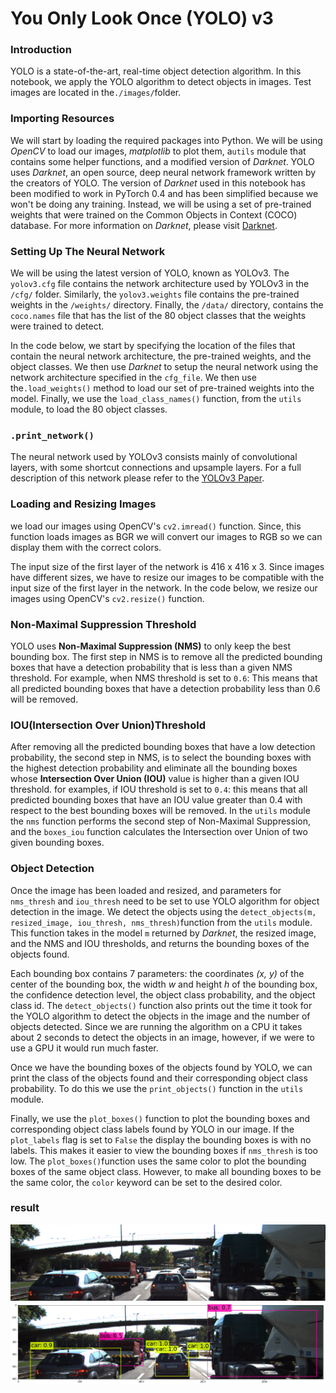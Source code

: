 # You Only Look Once (YOLO) v3 

### Introduction

YOLO is a state-of-the-art, real-time object detection algorithm. In this notebook, we apply the YOLO algorithm to detect objects in images. Test images are located in the`./images/`folder.

### Importing Resources

We will start by loading the required packages into Python. We will be using *OpenCV* to load our images, *matplotlib* to plot them, a`utils` module that contains some helper functions, and a modified version of *Darknet*. YOLO uses *Darknet*, an open source, deep neural network framework written by the creators of YOLO. The version of *Darknet* used in this notebook has been modified to work in PyTorch 0.4 and has been simplified because we won't be doing any training. Instead, we will be using a set of pre-trained weights that were trained on the Common Objects in Context (COCO) database. For more information on *Darknet*, please visit <a href="https://pjreddie.com/darknet/">Darknet</a>.

### Setting Up The Neural Network

We will be using the latest version of YOLO, known as YOLOv3. The `yolov3.cfg` file contains the network architecture used by YOLOv3 in the `/cfg/` folder. Similarly, the `yolov3.weights` file contains the pre-trained weights in the `/weights/` directory. Finally, the `/data/` directory, contains the `coco.names` file that has the list of the 80 object classes that the weights were trained to detect.

In the code below, we start by specifying the location of the files that contain the neural network architecture, the pre-trained weights, and the object classes.  We then use *Darknet* to setup the neural network using the network architecture specified in the `cfg_file`. We then use the`.load_weights()` method to load our set of pre-trained weights into the model. Finally, we use the `load_class_names()` function, from the `utils` module, to load the 80 object classes.

### `.print_network()` 
The neural network used by YOLOv3 consists mainly of convolutional layers, with some shortcut connections and upsample layers. For a full description of this network please refer to the <a href="https://pjreddie.com/media/files/papers/YOLOv3.pdf">YOLOv3 Paper</a>.

### Loading and Resizing Images
we load our images using OpenCV's `cv2.imread()` function. Since, this function loads images as BGR we will convert our images to RGB so we can display them with the correct colors.

The input size of the first layer of the network is 416 x 416 x 3. Since images have different sizes, we have to resize our images to be compatible with the input size of the first layer in the network. In the code below, we resize our images using OpenCV's `cv2.resize()` function. 

### Non-Maximal Suppression Threshold

YOLO uses **Non-Maximal Suppression (NMS)** to only keep the best bounding box. The first step in NMS is to remove all the predicted bounding boxes that have a detection probability that is less than a given NMS threshold. For example, when NMS threshold is set to `0.6`: This means that all predicted bounding boxes that have a detection probability less than 0.6 will be removed. 

###  IOU(Intersection Over Union)Threshold
After removing all the predicted bounding boxes that have a low detection probability, the second step in NMS, is to select the bounding boxes with the highest detection probability and eliminate all the bounding boxes whose **Intersection Over Union (IOU)** value is higher than a given IOU threshold. for examples, if IOU threshold is set to `0.4`: this means that all predicted bounding boxes that have an IOU value greater than 0.4 with respect to the best bounding boxes will be removed.
In the `utils` module the `nms` function performs the second step of Non-Maximal Suppression, and the `boxes_iou` function calculates the Intersection over Union of two given bounding boxes.

### Object Detection

Once the image has been loaded and resized, and parameters for `nms_thresh` and `iou_thresh` need to be set to use YOLO algorithm for object detection in the image. We detect the objects using the `detect_objects(m, resized_image, iou_thresh, nms_thresh)`function from the `utils` module. This function takes in the model `m` returned by *Darknet*, the resized image, and the NMS and IOU thresholds, and returns the bounding boxes of the objects found.

Each bounding box contains 7 parameters: the coordinates *(x, y)* of the center of the bounding box, the width *w* and height *h* of the bounding box, the confidence detection level, the object class probability, and the object class id. The `detect_objects()` function also prints out the time it took for the YOLO algorithm to detect the objects in the image and the number of objects detected. Since we are running the algorithm on a CPU it takes about 2 seconds to detect the objects in an image, however, if we were to use a GPU it would run much faster.

Once we have the bounding boxes of the objects found by YOLO, we can print the class of the objects found and their corresponding object class probability. To do this we use the `print_objects()` function in the `utils` module.

Finally, we use the `plot_boxes()` function to plot the bounding boxes and corresponding object class labels found by YOLO in our image. If the `plot_labels` flag is set to `False` the display the bounding boxes is with no labels. This makes it easier to view the bounding boxes if `nms_thresh` is too low. The `plot_boxes()`function uses the same color to plot the bounding boxes of the same object class. However, to make all bounding boxes to be the same color, the `color` keyword can be set to the desired color. 

### result 
![input image](/YOLOv3PyTorch/images/img2.png)
![result image](/YOLOv3PyTorch/images/result.png)

